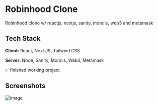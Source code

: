 # Robinhood Clone

Robinhood clone w/ reactjs, nextjs, sanity, moralis, web3 and metamask

## Tech Stack

**Client:** React, Next JS, Tailwind CSS

**Server:** Node, Sanity, Moralis, Web3, Metamask

✅ finished working project

## Screenshots
![image](https://user-images.githubusercontent.com/89244780/163347608-26d69b78-34de-4b91-96e0-3c72cf89ed1a.png)
